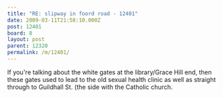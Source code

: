 ```yaml
---
title: "RE: slipway in foord road - 12401"
date: 2009-03-11T21:58:10.000Z
post: 12401
board: 8
layout: post
parent: 12320
permalink: /m/12401/
---
```

If you're talking about the white gates at the library/Grace Hill end, then these gates used to lead to the old sexual health clinic as well as straight through to Guildhall St. (the side with the Catholic church.
